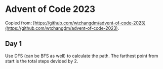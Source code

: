# Advent of Code 2023

Copied from: [https://github.com/wtchangdm/advent-of-code-2023](https://github.com/wtchangdm/advent-of-code-2023).

## Day 1

Use DFS (can be BFS as well) to calculate the path. The farthest point from start is the total steps devided by 2.
